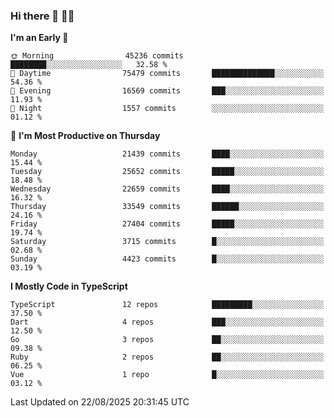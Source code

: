 ### Hi there 👋 🧑‍💻



<!--START_SECTION:waka-->
**I'm an Early 🐤** 

```text
🌞 Morning                45236 commits       ████████░░░░░░░░░░░░░░░░░   32.58 % 
🌆 Daytime                75479 commits       ██████████████░░░░░░░░░░░   54.36 % 
🌃 Evening                16569 commits       ███░░░░░░░░░░░░░░░░░░░░░░   11.93 % 
🌙 Night                  1557 commits        ░░░░░░░░░░░░░░░░░░░░░░░░░   01.12 % 
```
📅 **I'm Most Productive on Thursday** 

```text
Monday                   21439 commits       ████░░░░░░░░░░░░░░░░░░░░░   15.44 % 
Tuesday                  25652 commits       █████░░░░░░░░░░░░░░░░░░░░   18.48 % 
Wednesday                22659 commits       ████░░░░░░░░░░░░░░░░░░░░░   16.32 % 
Thursday                 33549 commits       ██████░░░░░░░░░░░░░░░░░░░   24.16 % 
Friday                   27404 commits       █████░░░░░░░░░░░░░░░░░░░░   19.74 % 
Saturday                 3715 commits        █░░░░░░░░░░░░░░░░░░░░░░░░   02.68 % 
Sunday                   4423 commits        █░░░░░░░░░░░░░░░░░░░░░░░░   03.19 % 
```


**I Mostly Code in TypeScript** 

```text
TypeScript               12 repos            █████████░░░░░░░░░░░░░░░░   37.50 % 
Dart                     4 repos             ███░░░░░░░░░░░░░░░░░░░░░░   12.50 % 
Go                       3 repos             ██░░░░░░░░░░░░░░░░░░░░░░░   09.38 % 
Ruby                     2 repos             ██░░░░░░░░░░░░░░░░░░░░░░░   06.25 % 
Vue                      1 repo              █░░░░░░░░░░░░░░░░░░░░░░░░   03.12 % 
```




 Last Updated on 22/08/2025 20:31:45 UTC
<!--END_SECTION:waka-->


